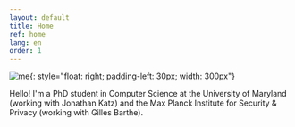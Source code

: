```yaml
---
layout: default
title: Home
ref: home
lang: en
order: 1
---
```


![me](../../../files/pfp.jpg){: style="float: right; padding-left: 30px; width: 300px"}

Hello! I'm a PhD student in Computer Science at the University of Maryland (working with Jonathan Katz) and the Max Planck Institute for Security & Privacy (working with Gilles Barthe).
